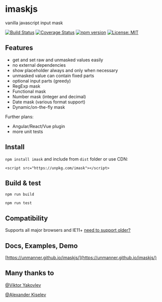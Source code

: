 # imaskjs
vanilla javascript input mask

[![Build Status](https://travis-ci.org/uNmAnNeR/imaskjs.svg?branch=gh-pages)](https://travis-ci.org/uNmAnNeR/imaskjs)
[![Coverage Status](https://coveralls.io/repos/github/uNmAnNeR/imaskjs/badge.svg?branch=gh-pages)](https://coveralls.io/github/uNmAnNeR/imaskjs?branch=gh-pages)
[![npm version](https://badge.fury.io/js/imask.svg)](https://badge.fury.io/js/imask)
[![License: MIT](https://img.shields.io/badge/License-MIT-yellow.svg)](https://opensource.org/licenses/MIT)

## Features
* get and set raw and unmasked values easily
* no external dependencies
* show placeholder always and only when necessary
* unmasked value can contain fixed parts
* optional input parts (greedy)
* RegExp mask
* Functional mask
* Number mask (integer and decimal)
* Date mask (various format support)
* Dynamic/on-the-fly mask

Further plans:

* Angular/React/Vue plugin
* more unit tests

## Install
`npm install imask` and include from `dist` folder or use CDN:

`<script src="https://unpkg.com/imask"></script>`

## Build & test
`npm run build`

`npm run test`

## Compatibility
Supports all major browsers and IE11+ [need to support older?](https://unmanner.github.io/imaskjs/guide.html#support-older)

## Docs, Examples, Demo
[https://unmanner.github.io/imaskjs/](https://unmanner.github.io/imaskjs/)

## Many thanks to
[@Viktor Yakovlev](https://github.com/vcrazyV)

[@Alexander Kiselev](https://github.com/MaaKut)
